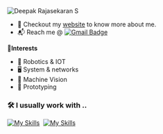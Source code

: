 
<picture>
  <source media="(prefers-color-scheme: dark)" srcset="https://readme-typing-svg.demolab.com?font=JetBrains+Mono&weight=500&size=30&pause=1000&color=fff&width=435&lines=Deepak+Rajasekaran+S" />
  <source media="(prefers-color-scheme: light)" srcset="https://readme-typing-svg.demolab.com?font=JetBrains+Mono&weight=500&size=30&pause=1000&color=011F40&width=435&lines=Deepak+Rajasekaran+S" />
<img alt="Deepak Rajasekaran S" src="https://readme-typing-svg.demolab.com?font=JetBrains+Mono&weight=500&size=30&pause=1000&color=ffcc34&width=435&lines=Deepak+Rajasekaran+S" />
</picture>

- 🎯 Checkout my [website](deepakrajasekaran.github.io) to know more about me.
- 📬 Reach me @ [![Gmail Badge](https://img.shields.io/badge/-rajasekarand375@gmail.com-c14438?style=flat-square&logo=Gmail&logoColor=white&link=mailto:rajapsekarand375@gmail.com)](mailto:rajasekarand375@gmail.com)

🌟**Interests**

- 🦾 Robotics & IOT
- 🖥️ System & networks
- 🤖 Machine Vision
- 🔧 Prototyping


<h3>🛠️ I usually work with ..</h3>

[![My Skills](https://skillicons.dev/icons?i=arduino,linux,git,bash,python,cpp,c,ros,docker&theme=dark)](https://skillicons.dev)&nbsp;&nbsp;[![My Skills](https://skillicons.dev/icons?i=opencv&theme=light)](https://skillicons.dev)


